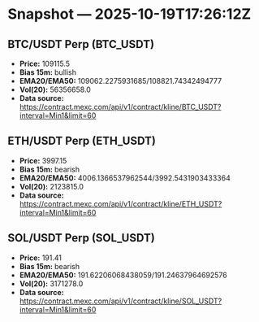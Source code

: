 # Snapshot — 2025-10-19T17:26:12Z

## BTC/USDT Perp (BTC_USDT)
- **Price:** 109115.5
- **Bias 15m:** bullish
- **EMA20/EMA50:** 109062.2275931685/108821.74342494777
- **Vol(20):** 56356658.0
- **Data source:** https://contract.mexc.com/api/v1/contract/kline/BTC_USDT?interval=Min1&limit=60

## ETH/USDT Perp (ETH_USDT)
- **Price:** 3997.15
- **Bias 15m:** bearish
- **EMA20/EMA50:** 4006.1366537962544/3992.5431903433364
- **Vol(20):** 2123815.0
- **Data source:** https://contract.mexc.com/api/v1/contract/kline/ETH_USDT?interval=Min1&limit=60

## SOL/USDT Perp (SOL_USDT)
- **Price:** 191.41
- **Bias 15m:** bearish
- **EMA20/EMA50:** 191.62206068438059/191.24637964692576
- **Vol(20):** 3171278.0
- **Data source:** https://contract.mexc.com/api/v1/contract/kline/SOL_USDT?interval=Min1&limit=60
